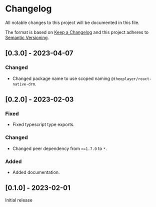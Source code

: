 # Changelog

All notable changes to this project will be documented in this file.

The format is based on [Keep a Changelog](http://keepachangelog.com/en/1.0.0/)
and this project adheres to [Semantic Versioning](http://semver.org/spec/v2.0.0.html).

## [0.3.0] - 2023-04-07

### Changed

- Changed package name to use scoped naming `@theoplayer/react-native-drm`.

## [0.2.0] - 2023-02-03

### Fixed

- Fixed typescript type exports.

### Changed

- Changed peer dependency from `>=1.7.0` to `*`.

### Added

- Added documentation.

## [0.1.0] - 2023-02-01

Initial release
